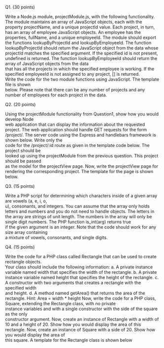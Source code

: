 Q1. (30 points)

Write a	Node.js	module,	projectModule.js, with the following functionality. The	module maintains an array of JavaScript	objects, each with	the	property projectName, and a	unique projectId value.	Each project,	in	turn, has an array	of	employee JavaScript	objects. An	employee has the properties, fullName, and a unique employeeId.	The	module	should	export	the	functions lookupByProjectId and lookupByEmployeeId.
The	function lookupByProjectId	should	return	the	JavaScript	object	from the data whose projectId	matches	the	specified argument.	If the specified id	is not present,	undefined is returned. The function lookupByEmployeeId should return the array of JavaScript objects	from	the	data	
that	has	all	the	projects	in	which	the	specified	employee	is	working.	If	the	specified	employeeId	is	not	assigned	to	any	project,	[]	is	returned.	
Write	the	code	for	the	two	module functions using	JavaScript.	The	template	file	is	shown	
below. Please	note	that	there	can	be	any	number	of	projects	and	any	number	of	employees	for	each	project	in	the	data.


Q2.	 (20	points)

Using	the	projectModule functionality	from	Question1,	show	how	you	would	develop	Node	
web	application	that	can	display	the	information	about	the	requested	project.	The	web	
application	should	handle	GET	requests	for	the	form	/project/<projectId>. The	server	code	using	the	Express	and	handlebars	framework	is	shown	below.	Write	only the	
code	for	the	/project/:id	route	as	given	in	the	template	code	below. The	project	should	be	
looked	up	using	the	projectModule from	the	previous	question.	This	project	should	be	passed	
as	the	model	for	the	projectView page.
Now,	write	the	projectView page	for	rendering	the	corresponding	project.	The	template	for	the	
page	is	shown	below.


Q3.	 (15 points)

Write	a	PHP	script	for	determining	which	characters	inside	of	a	given array	are	vowels	(a,	e,	i,	o,	
u),	consonants,	and	integers.	You	can	assume	that	the	array	only	holds	letters	and	numbers	and	
you	do	not need	to	handle	objects. The	letters	in	the	array	are	strings	of	unit	length.	The	
numbers	in	the	array	will	only	be	single	digit	numbers.	The	PHP	function	is_int(arg) returns	true	
if	the	given	argument	is	an	integer. Note	that	the	code	should	work	for	any	size	array	containing	
a	mixture	of	vowels,	consonants,	and	single	digits.


Q4.	(15 points)

Write	the	code	for a	PHP	class	called	Rectangle that	can	be	used	to	create	rectangle	objects.	
Your	class	should	include	the	following	information:
a. A	private	instance variable	named	width that	specifies	the	width	of	the	rectangle.
b. A	private	instance variable	named	height that	specifies	the	height	of	the	rectangle.
c. A	constructor with	two	arguments that	creates	a	rectangle	with	the	specified	width	
and	height.
d. A	method	named	getArea() that	returns	the	area	of	the	rectangle.
Hint:	Area	=	 width	*	height
Now,	write	the	code	for	a	PHP	class,	Square,	extending	the	Rectangle	class,	with	no private	
instance	variables	and	with	a	single	constructor	with	the	side	of	the	square	as	the	only	
constructor argument.
Now, create	an	instance	of	Rectangle with	a	width	of	10	and	a	height	of	20.	Show	how you	
would	display	the	area	of	this	rectangle.
Now,	create	an	instance	of	Square with	a	side	of	20.	Show	how	you	would	display	the	area	of	
this	square.
A	template	for	the	Rectangle	class	is	shown	below
